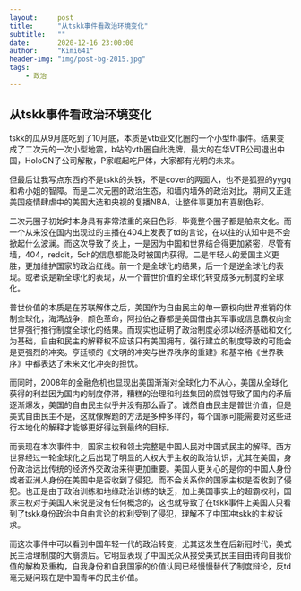 ```yaml
---
layout:     post
title:      "从tskk事件看政治环境变化"
subtitle:   ""
date:       2020-12-16 23:00:00
author:     "Kimi641"
header-img: "img/post-bg-2015.jpg"
tags:
    - 政治
---
```

## 从tskk事件看政治环境变化

tskk的瓜从9月底吃到了10月底，本质是vtb亚文化圈的一个小型fh事件。结果变成了二次元的一次小型地震，b站的vtb圈自此洗牌，最大的在华VTB公司退出中国，HoloCN子公司解散，P家崛起吃尸体，大家都有光明的未来。  

但最后让我写点东西的不是tskk的头铁，不是cover的两面人，也不是狐狸的yygq和希小姐的智障。而是二次元圈的政治生态，和墙内墙外的政治对比，期间又正逢美国疫情肆虐中的美国大选和央视的复播NBA，让整件事更加有喜剧色彩。  

二次元圈子初始时本身具有非常浓重的亲日色彩，毕竟整个圈子都是舶来文化。而一个从来没在国内出现过的主播在404上发表了td的言论，在以往的认知中是不会掀起什么波澜。而这次导致了炎上，一是因为中国和世界结合得更加紧密，尽管有墙，404，reddit，5ch的信息都能及时被国内获得。二是年轻人的爱国主义更胜，更加维护国家的政治红线。前一个是全球化的结果，后一个是逆全球化的表现。或者说是新全球化的表现，从一个普世价值的全球化转变成多元制度的全球化。  

普世价值的本质是在苏联解体之后，美国作为自由民主的单一霸权向世界推销的体制全球化，海湾战争，颜色革命，阿拉伯之春都是美国借由其军事或信息霸权向全世界强行推行制度全球化的结果。而现实也证明了政治制度必须以经济基础和文化为基础，自由和民主的解释权不应该只有美国拥有，强行建立的制度导致的可能会是更强烈的冲突。亨廷顿的《文明的冲突与世界秩序的重建》和基辛格《世界秩序》中都表达了未来文化冲突的担忧。

而同时，2008年的金融危机也显现出美国渐渐对全球化力不从心，美国从全球化获得的利益因为国内的制度停滞，糟糕的治理和利益集团的腐蚀导致了国内的矛盾逐渐爆发，美国的自由民主似乎并没有那么香了。诚然自由民主是普世价值，但是美式自由民主不是，这就像解题的方法是多种多样的，每个国家可能需要对这些进行本地化的解释才能够更好得达到最终的目标。

而表现在本次事件中，国家主权和领土完整是中国人民对中国式民主的解释。西方世界经过一轮全球化之后出现了明显的人权大于主权的政治认识，尤其在美国，身份政治远比传统的经济外交政治来得更加重要。美国人更关心的是你的中国人身份或者亚洲人身份在美国中是否收到了侵犯，而不会关系你的国家主权是否收到了侵犯。也正是由于政治训练和地缘政治训练的缺乏，加上美国事实上的超霸权利，国家主权对于美国人来说是没有任何概念的，这也就导致了在tskk事件上美国人只看到了tskk身份政治中自由言论的权利受到了侵犯，理解不了中国冲tskk的主权诉求。

而这次事件中可以看到中国年轻一代的政治转变，尤其这发生在后新冠时代，美式民主治理制度的大崩溃后。它明显表现了中国民众从接受美式民主自由转向自我价值的解构及重构，自我身份和自我国家的价值认同已经慢慢替代了制度辩论，反td毫无疑问现在是中国青年的民主价值。